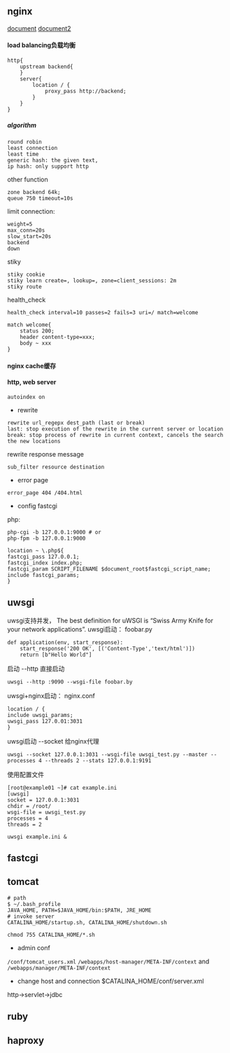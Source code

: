 ## nginx
[document](https://nginx.org/en/docs/ "document")
[document2](https://docs.nginx.com/nginx/admin-guide/load-balancer/http-load-balancer/ "document2")

#### load balancing负载均衡

```
http{
	upstream backend{
	}
	server{
		location / {
			proxy_pass http://backend;
		}
	}
}
```

##### algorithm
```
round robin
least connection
least time
generic hash: the given text, 
ip hash: only support http
```

other function
```
zone backend 64k;
queue 750 timeout=10s
```

limit connection:
```
weight=5
max_conn=20s
slow_start=20s
backend
down
```
stiky
```
stiky cookie
stiky learn create=, lookup=, zone=client_sessions: 2m
stiky route
```

health_check
```
health_check interval=10 passes=2 fails=3 uri=/ match=welcome

match welcome{
	status 200;
	header content-type=xxx;
	body ~ xxx
}
```


#### nginx cache缓存

#### http, web server

`autoindex on`
- rewrite
```
rewrite url_regepx dest_path (last or break)
last: stop execution of the rewrite in the current server or location
break: stop process of rewrite in current context, cancels the search the new locations 
```
rewrite response message
```
sub_filter resource destination
```

- error page
```
error_page 404 /404.html
```

- config fastcgi

php:
```
php-cgi -b 127.0.0.1:9000 # or
php-fpm -b 127.0.0.1:9000
```

```
location ~ \.php${
fastcgi_pass 127.0.0.1;
fastcgi_index index.php;
fastcgi_param SCRIPT_FILENAME $document_root$fastcgi_script_name;
include fastcgi_params;
}

```
## uwsgi

uwsgi支持并发，
The best definition for uWSGI is “Swiss Army Knife for your network applications”.
uwsgi启动：
foobar.py
```
def application(env, start_response):
    start_response('200 OK', [('Content-Type','text/html')])
    return [b"Hello World"]
```
启动  --http 直接启动
```
uwsgi --http :9090 --wsgi-file foobar.by
```

uwsgi+nginx启动：
nginx.conf
```
location / {
include uwsgi_params;
uwsgi_pass 127.0.01:3031
}
```
uwsgi启动  --socket  给nginx代理
```
uwsgi --socket 127.0.0.1:3031 --wsgi-file uwsgi_test.py --master --processes 4 --threads 2 --stats 127.0.0.1:9191
```

使用配置文件
```
[root@example01 ~]# cat example.ini
[uwsgi]
socket = 127.0.0.1:3031
chdir = /root/
wsgi-file = uwsgi_test.py
processes = 4
threads = 2

uwsgi example.ini &
```




## fastcgi

## tomcat


```
# path
$ ~/.bash_profile
JAVA_HOME, PATH=$JAVA_HOME/bin:$PATH, JRE_HOME
# invoke server
CATALINA_HOME/startup.sh, CATALINA_HOME/shutdown.sh
```

`chmod 755 CATALINA_HOME/*.sh`

- admin conf

`/conf/tomcat_users.xml`
`/webapps/host-manager/META-INF/context` and `/webapps/manager/META-INF/context`

- change host and connection
$CATALINA_HOME/conf/server.xml

http->servlet->jdbc

## ruby

## haproxy
















